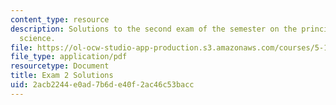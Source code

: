 ```yaml
---
content_type: resource
description: Solutions to the second exam of the semester on the principles of chemical
  science.
file: https://ol-ocw-studio-app-production.s3.amazonaws.com/courses/5-111-principles-of-chemical-science-fall-2008/2acb2244e0ad7b6de40f2ac46c53bacc_E2_FA08_key.pdf
file_type: application/pdf
resourcetype: Document
title: Exam 2 Solutions
uid: 2acb2244-e0ad-7b6d-e40f-2ac46c53bacc
---
```

